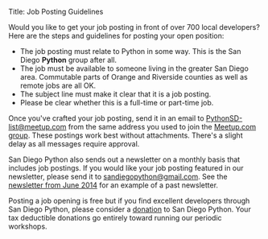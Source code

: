 Title: Job Posting Guidelines


Would you like to get your job posting in front of over 700 local developers?
Here are the steps and guidelines for posting your open position:

* The job posting must relate to Python in some way. This is the San Diego
  **Python** group after all.
* The job must be available to someone living in the greater San Diego area.
  Commutable parts of Orange and Riverside counties as well as remote jobs
  are all OK.
* The subject line must make it clear that it is a job posting.
* Please be clear whether this is a full-time or part-time job.

Once you've crafted your job posting, send it in an email to
[PythonSD-list@meetup.com][email] from the same address you used to join the
[Meetup.com group][meetup-group]. These postings work best without attachments.
There's a slight delay as all messages require approval.

[email]: mailto:PythonSD-list@meetup.com
[meetup-group]: http://meetup.com/pythonsd


San Diego Python also sends out a newsletter on a monthly basis that includes
job postings. If you would like your job posting featured in our newsletter,
please send it to [sandiegopython@gmail.com][]. See the
[newsletter from June 2014][june-newsletter] for an example of a past
newsletter.

[sandiegopython@gmail.com]: mailto:sandiegopython@gmail.com
[june-newsletter]: http://pythonsd.org/june-newsletter-2014.html


Posting a job opening is free but if you find excellent developers through
San Diego Python, please consider a [donation][] to San Diego Python. Your
tax deductible donations go entirely toward running our periodic workshops.

[donation]: https://psfmember.org/civicrm/contribute/transact?reset=1&id=9

